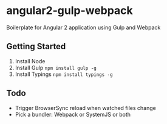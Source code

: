 # angular2-gulp-webpack
Boilerplate for Angular 2 application using Gulp and Webpack

## Getting Started

1. Install Node
2. Install Gulp `npm install gulp -g`
3. Install Typings `npm install typings -g`

## Todo
- Trigger BrowserSync reload when watched files change
- Pick a bundler: Webpack or SystemJS or both
